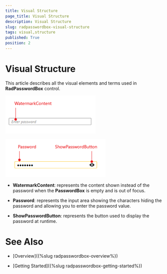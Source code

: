 ```yaml
---
title: Visual Structure
page_title: Visual Structure
description: Visual Structure
slug: radpasswordbox-visual-structure
tags: visual,structure
published: True
position: 2
---
```


# Visual Structure

This article describes all the visual elements and terms used in __RadPasswordBox__ control. 

![RadPasswordBox Visual Structure](images/RadPasswordBox_VisualStructure_0.png)

![RadPasswordBox Visual Structure](images/RadPasswordBox_VisualStructure_1.png)

* __WatermarkContent__: represents the content shown instead of the password when the __PasswordBox__ is empty and is out of focus.

* __Password__: represents the input area showing the characters hiding the password and allowing you to enter the password value.

* __ShowPasswordButton__: represents the button used to display the password at runtime.

# See Also

 * [Overview]({%slug radpasswordbox-overview%})

 * [Getting Started]({%slug radpasswordbox-getting-started%})